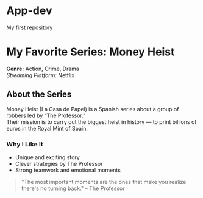 # App-dev
My first repository 
# My Favorite Series: Money Heist

**Genre:** Action, Crime, Drama  
*Streaming Platform:* Netflix  

## About the Series
Money Heist (La Casa de Papel) is a Spanish series about a group of robbers led by “The Professor.”  
Their mission is to carry out the biggest heist in history — to print billions of euros in the Royal Mint of Spain.

### Why I Like It
- Unique and exciting story  
- Clever strategies by The Professor  
- Strong teamwork and emotional moments  

> "The most important moments are the ones that make you realize there's no turning back." – The Professor
